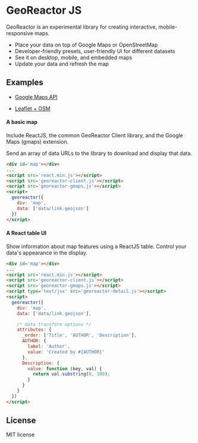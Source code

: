 # GeoReactor JS

GeoReactor is an experimental library for creating interactive, mobile-responsive maps.

* Place your data on top of Google Maps or OpenStreetMap
* Developer-friendly presets, user-friendly UI for different datasets
* See it on desktop, mobile, and embedded maps
* Update your data and refresh the map

## Examples

* <a href="http://georeactor.github.io/georeactor-js/index.html">Google Maps API</a>

* <a href="http://georeactor.github.io/georeactor-js/leaflet.html">Leaflet + OSM</a>

#### A basic map

Include ReactJS, the common GeoReactor Client library, and the Google Maps (gmaps) extension.

Send an array of data URLs to the library to download and display that data.

```html
<div id='map'></div>
...
<script src='react.min.js'></script>
<script src='georeactor-client.js'></script>
<script src='georeactor-gmaps.js'></script>
<script>
  georeactor({
    div: 'map',
    data: ['data/link.geojson']
  })
</script>
```

#### A React table UI

Show information about map features using a ReactJS table. Control your data's appearance in the
display.

```html
<div id='map'></div>
...
<script src='react.min.js'></script>
<script src='georeactor-client.js'></script>
<script src='georeactor-gmaps.js'></script>
<script type='text/jsx' src='georeactor-detail.js'></script>
<script>
  georeactor({
    div: 'map',
    data: ['data/link.geojson'],

    /* data transform options */
    attributes: {
      _order: ['Title', 'AUTHOR', 'Description'],
      AUTHOR: {
        label: 'Author',
        value: 'Created by #{AUTHOR}'
      },
      Description: {
        value: function (key, val) {
          return val.substring(0, 100);
        }
      }
    }
  })
</script>
```

## License

MIT license
